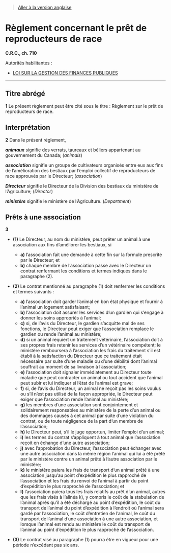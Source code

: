 > [Aller à la version anglaise](/en/Regulations/Consolidated%20Regulations%20of%20Canada/701-800/C.R.C.,%20c.%20710.md)

# Règlement concernant le prêt de reproducteurs de race

**C.R.C., ch. 710**

Autorités habilitantes : 
- [LOI SUR LA GESTION DES FINANCES PUBLIQUES](/fr/Lois/Lois%20révisées%20du%20Canada/F/F-11.md)

----------



## Titre abrégé


**1** Le présent règlement peut être cité sous le titre : Règlement sur le prêt de reproducteurs de race.




## Interprétation


**2** Dans le présent règlement,

***animaux*** signifie des verrats, taureaux et béliers appartenant au gouvernement du Canada; (*animals*)

***association*** signifie un groupe de cultivateurs organisés entre eux aux fins de l’amélioration des bestiaux par l’emploi collectif de reproducteurs de race approuvés par le Directeur; (*association*)

***Directeur*** signifie le Directeur de la Division des bestiaux du ministère de l’Agriculture; (*Director*)

***ministère*** signifie le ministère de l’Agriculture. (*Department*)




## Prêts à une association


**3** 

- **(1)** Le Directeur, au nom du ministère, peut prêter un animal à une association aux fins d’améliorer les bestiaux, si
	- **a)** l’association fait une demande à cette fin sur la formule prescrite par le Directeur; et
	- **b)** chaque membre de l’association passe avec le Directeur un contrat renfermant les conditions et termes indiqués dans le paragraphe (2).

- **(2)** Le contrat mentionné au paragraphe (1) doit renfermer les conditions et termes suivants :
	- **a)** l’association doit garder l’animal en bon état physique et fournir à l’animal un logement satisfaisant;
	- **b)** l’association doit assurer les services d’un gardien qui s’engage à donner les soins appropriés à l’animal;
	- **c)** si, de l’avis du Directeur, le gardien s’acquitte mal de ses fonctions, le Directeur peut exiger que l’association remplace le gardien ou rende l’animal au ministère;
	- **d)** si un animal requiert un traitement vétérinaire, l’association doit à ses propres frais retenir les services d’un vétérinaire compétent; le ministère remboursera à l’association les frais du traitement s’il est établi à la satisfaction du Directeur que ce traitement était nécessaire par suite d’une maladie ou d’une débilité dont l’animal souffrait au moment de sa livraison à l’association;
	- **e)** l’association doit signaler immédiatement au Directeur toute maladie que peut contracter un animal ou tout accident que l’animal peut subir et lui indiquer si l’état de l’animal est grave;
	- **f)** si, de l’avis du Directeur, un animal ne reçoit pas les soins voulus ou s’il n’est pas utilisé de la façon appropriée, le Directeur peut exiger que l’association rende l’animal au ministère;
	- **g)** les membres d’une association sont conjointement et solidairement responsables au ministère de la perte d’un animal ou des dommages causés à cet animal par suite d’une violation du contrat, ou de toute négligence de la part d’un membre de l’association;
	- **h)** le Directeur peut, s’il le juge opportun, limiter l’emploi d’un animal;
	- **i)** les termes du contrat s’appliquent à tout animal que l’association reçoit en échange d’une autre association;
	- **j)** avec l’approbation du Directeur, l’association peut échanger avec une autre association dans la même région l’animal qui lui a été prêté par le ministère contre un animal prêté à l’autre association par le ministère;
	- **k)** le ministère paiera les frais de transport d’un animal prêté à une association jusqu’au point d’expédition le plus rapproché de l’association et les frais du renvoi de l’animal à partir du point d’expédition le plus rapproché de l’association; et
	- **l)** l’association paiera tous les frais relatifs au prêt d’un animal, autres que les frais visés à l’alinéa k), y compris le coût de la stabulation de l’animal après qu’il a été déchargé au point d’expédition, le coût du transport de l’animal du point d’expédition à l’endroit où l’animal sera gardé par l’association, le coût d’entretien de l’animal, le coût du transport de l’animal d’une association à une autre association, et lorsque l’animal est rendu au ministère le coût du transport de l’animal au point d’expédition le plus rapproché de l’association.

- **(3)** Le contrat visé au paragraphe (1) pourra être en vigueur pour une période n’excédant pas six ans.


